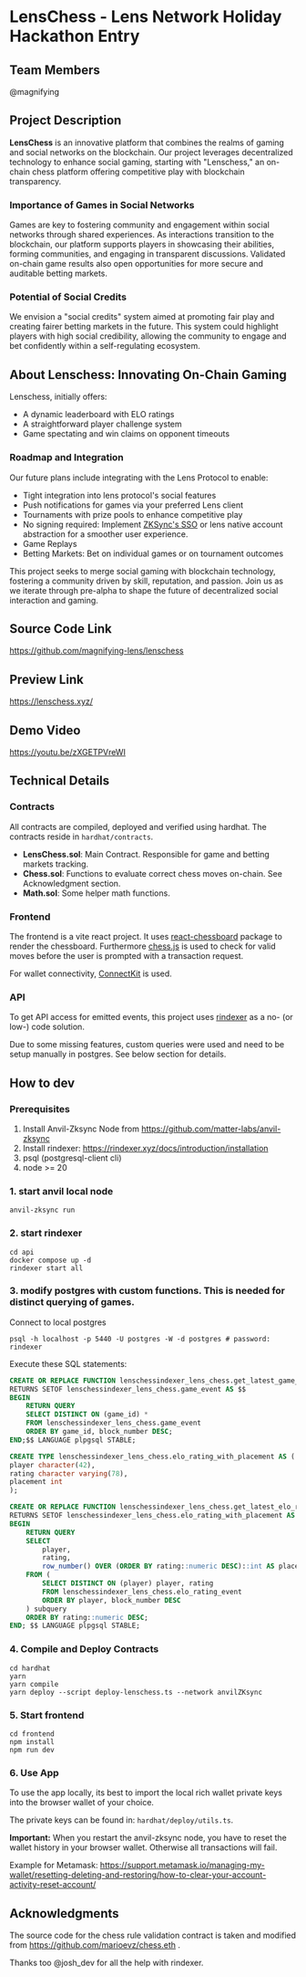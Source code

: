 # LensChess - Lens Network Holiday Hackathon Entry

## Team Members

@magnifying

## Project Description

**LensChess** is an innovative platform that combines the realms of gaming and social networks on the blockchain. Our project leverages decentralized technology to enhance social gaming, starting with "Lenschess," an on-chain chess platform offering competitive play with blockchain transparency.

### Importance of Games in Social Networks

Games are key to fostering community and engagement within social networks through shared experiences. As interactions transition to the blockchain, our platform supports players in showcasing their abilities, forming communities, and engaging in transparent discussions. Validated on-chain game results also open opportunities for more secure and auditable betting markets.

### Potential of Social Credits

We envision a "social credits" system aimed at promoting fair play and creating fairer betting markets in the future. This system could highlight players with high social credibility, allowing the community to engage and bet confidently within a self-regulating ecosystem.

## About Lenschess: Innovating On-Chain Gaming

Lenschess, initially offers:

- A dynamic leaderboard with ELO ratings
- A straightforward player challenge system
- Game spectating and win claims on opponent timeouts

### Roadmap and Integration

Our future plans include integrating with the Lens Protocol to enable:

- Tight integration into lens protocol's social features
- Push notifications for games via your preferred Lens client
- Tournaments with prize pools to enhance competitive play
- No signing required: Implement [ZKSync's SSO](https://github.com/matter-labs/zksync-sso) or lens native account abstraction for a smoother user experience.
- Game Replays
- Betting Markets: Bet on individual games or on tournament outcomes

This project seeks to merge social gaming with blockchain technology, fostering a community driven by skill, reputation, and passion. Join us as we iterate through pre-alpha to shape the future of decentralized social interaction and gaming.

## Source Code Link

https://github.com/magnifying-lens/lenschess

## Preview Link

https://lenschess.xyz/

## Demo Video

https://youtu.be/zXGETPVreWI

## Technical Details

### Contracts

All contracts are compiled, deployed and verified using hardhat. The contracts reside in `hardhat/contracts`.

- **LensChess.sol**: Main Contract. Responsible for game and betting markets tracking.
- **Chess.sol**: Functions to evaluate correct chess moves on-chain. See Acknowledgment section.
- **Math.sol**: Some helper math functions.

### Frontend

The frontend is a vite react project. It uses [react-chessboard](https://www.npmjs.com/package/react-chessboard) package to render the chessboard.
Furthermore [chess.js](https://www.npmjs.com/package/chess.js) is used to check for valid moves before the user is prompted with a transaction request.

For wallet connectivity, [ConnectKit](https://docs.family.co/connectkit) is used.

### API

To get API access for emitted events, this project uses [rindexer](rindexer.xyz) as a no- (or low-) code solution.

Due to some missing features, custom queries were used and need to be setup manually in postgres. See below section for details.

## How to dev

### Prerequisites

1. Install Anvil-Zksync Node from https://github.com/matter-labs/anvil-zksync
2. Install rindexer: https://rindexer.xyz/docs/introduction/installation
3. psql (postgresql-client cli)
4. node >= 20

### 1. start anvil local node

```shell
anvil-zksync run
```

### 2. start rindexer

```shell
cd api
docker compose up -d
rindexer start all
```

### 3. modify postgres with custom functions. This is needed for distinct querying of games.

Connect to local postgres

```shell
psql -h localhost -p 5440 -U postgres -W -d postgres # password: rindexer
```

Execute these SQL statements:

```sql
CREATE OR REPLACE FUNCTION lenschessindexer_lens_chess.get_latest_game_events()
RETURNS SETOF lenschessindexer_lens_chess.game_event AS $$
BEGIN
    RETURN QUERY
    SELECT DISTINCT ON (game_id) *
    FROM lenschessindexer_lens_chess.game_event
    ORDER BY game_id, block_number DESC;
END;$$ LANGUAGE plpgsql STABLE;

CREATE TYPE lenschessindexer_lens_chess.elo_rating_with_placement AS (
player character(42),
rating character varying(78),
placement int
);

CREATE OR REPLACE FUNCTION lenschessindexer_lens_chess.get_latest_elo_ratings_with_placement()
RETURNS SETOF lenschessindexer_lens_chess.elo_rating_with_placement AS $$
BEGIN
    RETURN QUERY
    SELECT
        player,
        rating,
  		row_number() OVER (ORDER BY rating::numeric DESC)::int AS placement
    FROM (
        SELECT DISTINCT ON (player) player, rating
        FROM lenschessindexer_lens_chess.elo_rating_event
        ORDER BY player, block_number DESC
    ) subquery
    ORDER BY rating::numeric DESC;
END; $$ LANGUAGE plpgsql STABLE;
```

### 4. Compile and Deploy Contracts

```shell
cd hardhat
yarn
yarn compile
yarn deploy --script deploy-lenschess.ts --network anvilZKsync
```

### 5. Start frontend

```shell
cd frontend
npm install
npm run dev
```

### 6. Use App

To use the app locally, its best to import the local rich wallet private keys into the browser wallet of your choice.

The private keys can be found in: `hardhat/deploy/utils.ts`.

**Important:** When you restart the anvil-zksync node, you have to reset the wallet history in your browser wallet. Otherwise all transactions will fail.

Example for Metamask: https://support.metamask.io/managing-my-wallet/resetting-deleting-and-restoring/how-to-clear-your-account-activity-reset-account/

## Acknowledgments

The source code for the chess rule validation contract is taken and modified from https://github.com/marioevz/chess.eth .

Thanks too @josh_dev for all the help with rindexer.
